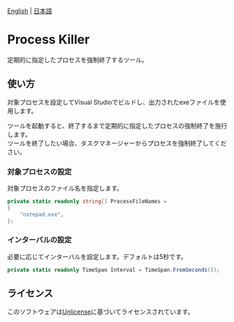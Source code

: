 [English](README.md) | [日本語](README.ja.md)

# Process Killer

定期的に指定したプロセスを強制終了するツール。

## 使い方

対象プロセスを設定してVisual Studioでビルドし、出力されたexeファイルを使用します。

ツールを起動すると、終了するまで定期的に指定したプロセスの強制終了を施行します。  
ツールを終了したい場合、タスクマネージャーからプロセスを強制終了してください。

### 対象プロセスの設定

対象プロセスのファイル名を指定します。

```csharp
private static readonly string[] ProcessFileNames =
{
    "notepad.exe",
};
```

### インターバルの設定

必要に応じてインターバルを設定します。デフォルトは5秒です。

```csharp
private static readonly TimeSpan Interval = TimeSpan.FromSeconds(5);
```

## ライセンス

このソフトウェアは[Unlicense](LICENSE)に基づいてライセンスされています。
